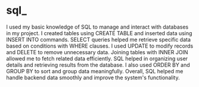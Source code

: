 # sql_

I used my basic knowledge of SQL to manage and interact with databases in my project.
I created tables using CREATE TABLE and inserted data using INSERT INTO commands.
SELECT queries helped me retrieve specific data based on conditions with WHERE clauses.
I used UPDATE to modify records and DELETE to remove unnecessary data.
Joining tables with INNER JOIN allowed me to fetch related data efficiently.
SQL helped in organizing user details and retrieving results from the database.
I also used ORDER BY and GROUP BY to sort and group data meaningfully.
Overall, SQL helped me handle backend data smoothly and improve the system's functionality.

